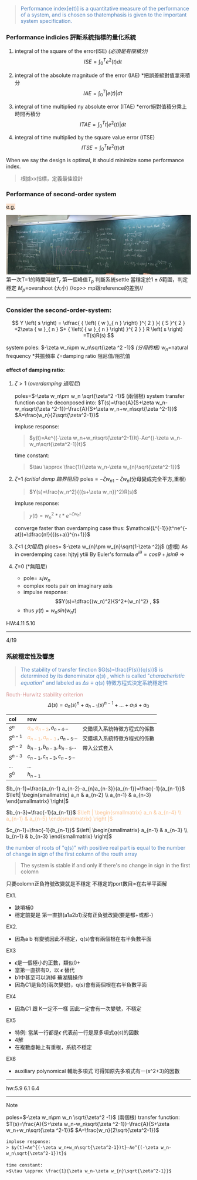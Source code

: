 
>   <font color="#4f81bd">Performance index[e(t)] is a quantitative measure of the performance of a system, and is chosen so thatemphasis is given to the important system specification.</font>

### Performance indicies 評斷系統指標的量化系統

1. integral of the square of the error(ISE)  *(必須是有限積分)*
$$ ISE=\displaystyle\int_{0}^{T}{e}^{2} \left(t\right) dt  $$

2. integral of the absolute magnitude of the error (IAE)   *把誤差絕對值拿來積分
$$ IAE=\displaystyle\int_{0}^{T}|{e}\left(t\right) |dt  $$
3. integral of time multiplied ny absolute error (ITAE)    *error絕對值積分乘上時間再積分
$$ ITAE=\displaystyle\int_{0}^{T}t|{e}^{2} \left(t\right) |dt  $$

4. integral of time multiplied by the square value error (ITSE)
$$ ITSE=\displaystyle\int_{0}^{T}t{e}^{2} \left(t\right) dt  $$

When we say the design is optimal, it should minimize some performance index.
>根據xx指標，定義最佳設計

### Performance of second-order system

<span style="background:rgba(240, 107, 5, 0.2)">e.g.</span>

![301992.jpg](https://raw.githubusercontent.com/laudantstolam/imagesource/main/412.2.jpg)
第一次T=1的時間叫做$T_r$
第一個峰值$T_p$
判斷系統settle 當穩定於$1\pm\delta$範圍，判定穩定 
$M_p$=overshoot (大小) 
//op>> mp跟reference的差別//

---

### Consider the second-order-system:

$$ Y \left( s  \right)   =   \dfrac{  { \left( { w  }_{ n  }   \right) }^{ 2  }    }{  { S  }^{ 2  }  +2\zeta { w  }_{ n  }  S+ { \left( { w  }_{ n  }   \right) }^{ 2  }    }  R \left( s  \right) =T(s)R(s)  $$

system poles: $-\zeta w_n\pm w_n\sqrt{\zeta ^2 -1}$  *(分母的根)*
$w_n$=natural frequency *共振頻率
$\zeta$=damping ratio 阻尼值/阻抗值


#### effect of damping ratio:

1. $\zeta >1$  (*overdamping 過阻尼*)

	poles=$-\zeta w_n\pm w_n \sqrt{\zeta^2 -1}$ (兩個根)
	system transfer function can be deconposed into: 
	 $T(s)=\frac{A}{S+\zeta w_n-w_n\sqrt{\zeta ^2-1}}-\frac{A}{S+\zeta w_n+w_n\sqrt{\zeta ^2-1}}$
	 $A=\frac{w_n}{2\sqrt{\zeta^2-1}}$
	
	impluse response:
	> $y(t)=Ae^{(-\zeta w_n+w_n\sqrt{\zeta^2-1})t}-Ae^{(-\zeta w_n-w_n\sqrt{\zeta^2-1})t}$
	
	time constant:
	>$\tau \approx \frac{1}{\zeta w_n-\zeta w_{n}\sqrt{\zeta^2-1}}$

2. $\zeta$=1 *(critial demp 臨界阻尼)* 
	poles = $-\zeta w_{n1}-\zeta w_n$(分母變成完全平方,重根)
	> $Y(s)=\frac{w_n^2}{({s+\zeta w_n})^2}R(s)$

	impluse response:
	>$y(t)={w_n}^2*t*e^{-\zeta w_{n}t}$
	
	converge faster than overdamping case
	thus: $\mathcal{L^{-1}}(t^ne^{-at})=\dfrac{n!}{{(s+a)}^{n+1}}$

3. $\zeta$<1 (*欠阻尼*)
	ploes= $-\zeta w_{n}\pm w_{n}\sqrt{1-\zeta ^2}j$ (虛根)
	As in overdemping case:
	hjtyj
	ytiii
	By Euler's formula $e^{i\theta}=cos\theta+jsin\theta$
	=>

4. $\zeta$=0 (*無阻尼)
	- pole= $\pm jw_n$
	- complex roots pair on imaginary axis
	- impulse response:$$Y(s)=\dfrac{(w_n)^2}{S^2+(w_n)^2}    , $$
	- thus          $y(t)=w_nsin(w_nt)$

HW:4.11  5.10

---

4/19
### 系統穩定性及響應

> <font color="#4f81bd">The stability of transfer finction $G(s)=\frac{P(s)}{q(s)}$ is determined by its denominator $q(s)$ , which is called "*characheristic equation*" and labeled as $\Delta s \equiv q(s)$ 
> 特徵方程式決定系統穩定性</font>

<font color="#d99694">Routh-Hurwitz stability criterion</font> 
$$\Delta (s)=a_n(s)^n+a_{n-1}(s)^{n-1}+...+a_1s+a_0$$

| col  |  row    ||
|:-----|:-----|:----|
|  $S^n$    |  <font color="#fac08f">$a_{n},a_{n-2}$</font>$,a_{n-4}...$    |交錯填入系統特徵方程式的係數|
|  $S^{n-1}$    |  <font color="#fac08f">$a_{n-1} , a_{n-3}$</font> $, a_{n-5}...$    |交錯填入系統特徵方程式的係數|
|  $S^{n-2}$    |  $b_{n-1} , b_{n-3} , b_{n-5}...$    |帶入公式套入|
|  $S^{n-3}$    |  $c_{n-1} , c_{n-3} , c_{n-5}...$    ||
|   ...   |  ...    ||
|  $S^{0}$    |  $h_{n-1}$    ||

$b_{n-1}=\frac{a_{n-1} a_{n-2}-a_{n}a_{n-3}}{a_{n-1}}=\frac{-1}{a_{n-1}}$ $\left| \begin{smallmatrix} a_n & a_{n-2} \\ a_{n-1} & a_{n-3} \end{smallmatrix} \right|$

$b_{n-3}=\frac{-1}{a_{n-1}}$<font color="#fac08f"> $\left | \begin{smallmatrix} a_n & a_{n-4} \\ a_{n-1} & a_{n-5} \end{smallmatrix} \right |$ </font>

$c_{n-1}=\frac{-1}{b_{n-1}}$ $\left| \begin{smallmatrix} a_{n-1} & a_{n-3} \\ b_{n-1} & b_{n-3} \end{smallmatrix} \right|$

<font color="#4f81bd">the number of roots of "q(s)" with positive real part is equal to the number of change in sign of the first column of the routh array</font>

>The system is stable if and only if there's no change in sign in the first colomn

只要colomn正負符號改變就是不穩定
不穩定的port數目=在右半平面解


EX1.
- 缺項補0
- 穩定前提是 第一直排(a1a2b1)沒有正負號改變(要是都+或都-)

EX2.
- 因為a b 有變號因此不穩定，q(s)會有兩個根在右半負數平面

EX3
- $\epsilon$是一個極小的正數，類似0+
- 當第一直排有0，以 $\epsilon$ 替代 
- b1中甚至可以消掉 蕪湖騷操作
- 因為C1是負的(兩次變號)，q(s)會有兩個根在右半負數平面

EX4
- 因為C1 跟 K一定不一樣 因此一定會有一次變號，不穩定

EX5
- 特例: 當某一行都是$\epsilon$ 代表前一行是原多項式$q(s)$的因數
- 4解
- 在複數虛軸上有重根，系統不穩定

EX6
- auxiliary polynomical   輔助多項式 可得知原先多項式有一(s^2+3)的因數

---

hw:5.9 6.1 6.4

---




> [!note] 
> poles=$-\zeta w_n\pm w_n \sqrt{\zeta^2 -1}$ (兩個根)
> transfer function:
> $T(s)=\frac{A}{S+\zeta w_n-w_n\sqrt{\zeta ^2-1}}-\frac{A}{S+\zeta w_n+w_n\sqrt{\zeta ^2-1}}$
> $A=\frac{w_n}{2\sqrt{\zeta^2-1}}$
	
	impluse response:
	> $y(t)=Ae^{(-\zeta w_n+w_n\sqrt{\zeta^2-1})t}-Ae^{(-\zeta w_n-w_n\sqrt{\zeta^2-1})t}$
	
	time constant:
	>$\tau \approx \frac{1}{\zeta w_n-\zeta w_{n}\sqrt{\zeta^2-1}}$

